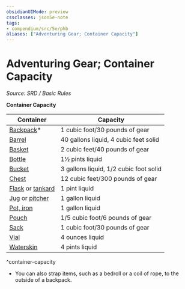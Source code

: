 ```yaml
---
obsidianUIMode: preview
cssclasses: json5e-note
tags:
- compendium/src/5e/phb
aliases: ["Adventuring Gear; Container Capacity"]
---
```

# Adventuring Gear; Container Capacity
*Source: SRD / Basic Rules* 

**Container Capacity**

| Container | Capacity |
|-----------|----------|
| [Backpack](compendium/items/backpack.md)* | 1 cubic foot/30 pounds of gear |
| [Barrel](compendium/items/barrel.md) | 40 gallons liquid, 4 cubic feet solid |
| [Basket](compendium/items/basket.md) | 2 cubic feet/40 pounds of gear |
| [Bottle](compendium/items/glass-bottle.md) | 1½ pints liquid |
| [Bucket](compendium/items/bucket.md) | 3 gallons liquid, 1/2 cubic foot solid |
| [Chest](compendium/items/chest.md) | 12 cubic feet/300 pounds of gear |
| [Flask](compendium/items/flask.md) or [tankard](compendium/items/tankard.md) | 1 pint liquid |
| [Jug](compendium/items/jug.md) or [pitcher](compendium/items/pitcher.md) | 1 gallon liquid |
| [Pot, iron](compendium/items/iron-pot.md) | 1 gallon liquid |
| [Pouch](compendium/items/pouch.md) | 1/5 cubic foot/6 pounds of gear |
| [Sack](compendium/items/sack.md) | 1 cubic foot/30 pounds of gear |
| [Vial](compendium/items/vial.md) | 4 ounces liquid |
| [Waterskin](compendium/items/waterskin.md) | 4 pints liquid |
^container-capacity

* You can also strap items, such as a bedroll or a coil of rope, to the outside of a backpack.